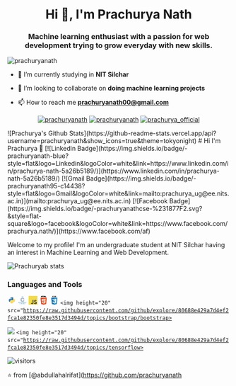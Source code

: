 <link rel="stylesheet" href="https://stackpath.bootstrapcdn.com/bootstrap/4.5.0/css/bootstrap.min.css" integrity="sha384-9aIt2nRpC12Uk9gS9baDl411NQApFmC26EwAOH8WgZl5MYYxFfc+NcPb1dKGj7Sk" crossorigin="anonymous">
  <h1 align="center">Hi 👋, I'm Prachurya Nath</h1>
  <h3 align="center">Machine learning enthusiast with a passion for web development trying to grow everyday with new skills.</h3>
  <p align="left"> <img src="https://komarev.com/ghpvc/?username=prachuryanath" alt="prachuryanath" /> </p>

  - 🔭 I’m currently studying in **NIT Silchar**

  - 👯 I’m looking to collaborate on **doing machine learning projects**

  - 📫 How to reach me **prachuryanath00@gmail.com**


  <p align="center">
  <a href="https://twitter.com/prachuryanath" target="blank"><img align="center" src="https://cdn.jsdelivr.net/npm/simple-icons@3.0.1/icons/twitter.svg" alt="prachuryanath" height="20" width="20" /></a>
  <a href="https://kaggle.com/prachuryanath" target="blank"><img align="center" src="https://cdn.jsdelivr.net/npm/simple-icons@3.0.1/icons/kaggle.svg" alt="prachuryanath" height="20" width="20" /></a>
  <a href="https://instagram.com/prachurya_official" target="blank"><img align="center" src="https://cdn.jsdelivr.net/npm/simple-icons@3.0.1/icons/instagram.svg" alt="prachurya_official" height="20" width="20" /></a>
  </p>
![Prachurya's Github Stats](https://github-readme-stats.vercel.app/api?username=prachuryanath&show_icons=true&theme=tokyonight)
# Hi I'm Prachurya 👋
[![Linkedin Badge](https://img.shields.io/badge/-prachuryanath-blue?style=flat&logo=Linkedin&logoColor=white&link=https://www.linkedin.com/in/prachurya-nath-5a26b5189/)](https://www.linkedin.com/in/prachurya-nath-5a26b5189/)
[![Gmail Badge](https://img.shields.io/badge/-prachuryanath95-c14438?style=flat&logo=Gmail&logoColor=white&link=mailto:prachurya_ug@ee.nits.ac.in)](mailto:prachurya_ug@ee.nits.ac.in)
[![Facebook Badge](https://img.shields.io/badge/-prachuryanathcse-%231877F2.svg?&style=flat-square&logo=facebook&logoColor=white&link=https://www.facebook.com/prachurya.nath/)](https://www.facebook.com/af)

Welcome to my profile! I'm an undergraduate student at NIT Silchar having an interest in Machine Learning and Web Development.




![Prachuryab stats](https://github-readme-stats.vercel.app/api?username=prachuryanathtrue)


### Languages and Tools
<code><img height="20" src="https://raw.githubusercontent.com/github/explore/80688e429a7d4ef2fca1e82350fe8e3517d3494d/topics/python/python.png"></code>
<code><img height="20" src="https://raw.githubusercontent.com/github/explore/80688e429a7d4ef2fca1e82350fe8e3517d3494d/topics/c/c.png"></code>
<code><img height="20" src="https://raw.githubusercontent.com/github/explore/80688e429a7d4ef2fca1e82350fe8e3517d3494d/topics/javascript/javascript.png"></code>
<code><img height="20" src="https://raw.githubusercontent.com/github/explore/80688e429a7d4ef2fca1e82350fe8e3517d3494d/topics/html/html.png"></code>
<code><img height="20" src="https://raw.githubusercontent.com/github/explore/80688e429a7d4ef2fca1e82350fe8e3517d3494d/topics/css/css.png"></code>
<code><img height="20" src="https://raw.githubusercontent.com/github/explore/80688e429a7d4ef2fca1e82350fe8e3517d3494d/topics/bootstrap/bootstrap></code>

<code><img height="20" src="https://raw.githubusercontent.com/github/explore/80688e429a7d4ef2fca1e82350fe8e3517d3494d/topics/git/git.png"></code>
<code><img height="20" src="https://raw.githubusercontent.com/github/explore/80688e429a7d4ef2fca1e82350fe8e3517d3494d/topics/tensorflow></code>



 ![visitors](https://visitor-badge.laobi.icu/badge?page_id=prachuryanath.prachuryanath)
 
⭐️ from [@abdullahalrifat](https://github.com/prachuryanath
